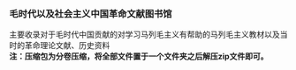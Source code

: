 ### 毛时代以及社会主义中国革命文献图书馆
主要收录对于毛时代中国贡献的对学习马列毛主义有帮助的马列毛主义教材以及当时的革命理论文献、历史资料
<br><b>注：压缩包为分卷压缩，将全部文件置于一个文件夹之后解压zip文件即可。

<!--
**mlmlearner/mlmlearner** is a ✨ _special_ ✨ repository because its `README.md` (this file) appears on your GitHub profile.

Here are some ideas to get you started:

- 🔭 I’m currently working on ...
- 🌱 I’m currently learning ...
- 👯 I’m looking to collaborate on ...
- 🤔 I’m looking for help with ...
- 💬 Ask me about ...
- 📫 How to reach me: ...
- 😄 Pronouns: ...
- ⚡ Fun fact: ...
-->
